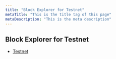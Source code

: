 ```yaml
---
title: "Block Explorer for Testnet"
metaTitle: "This is the title tag of this page"
metaDescription: "This is the meta description"
---
```


## Block Explorer for Testnet

* [Testnet](https://max-scan.usdp.io/ "Testnet")

